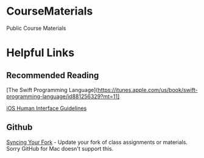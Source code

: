 # CourseMaterials
Public Course Materials

# Helpful Links

## Recommended Reading

[The Swift Programming Language](https://itunes.apple.com/us/book/swift-programming-language/id881256329?mt=11]

[iOS Human Interface Guidelines](https://itunes.apple.com/us/book/ios-human-interface-guidelines/id877942287?mt=11)

## Github

[Syncing Your Fork](https://gist.github.com/dpfannenstiel/0c86284faa461c41e425) - Update your fork of class assignments or materials.  Sorry GitHub for Mac doesn't support this.

